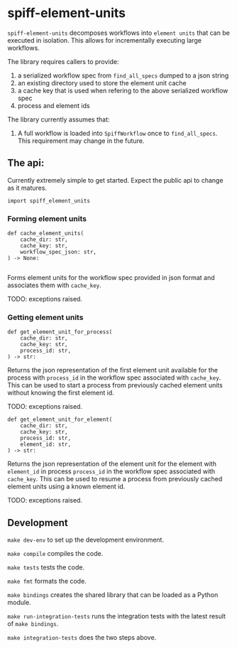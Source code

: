 # spiff-element-units

`spiff-element-units` decomposes workflows into `element units` that can be executed in isolation. This allows for incrementally executing large workflows.

The library requires callers to provide:

1. a serialized workflow spec from `find_all_specs` dumped to a json string
1. an existing directory used to store the element unit cache
1. a cache key that is used when refering to the above serialized workflow spec
1. process and element ids

The library currently assumes that:

1. A full workflow is loaded into `SpiffWorkflow` once to `find_all_specs`. This requirement may change in the future.

## The api:

Currently extremely simple to get started. Expect the public api to change as it matures.

`import spiff_element_units`

### Forming element units

```
def cache_element_units(
    cache_dir: str,
    cache_key: str,
    workflow_spec_json: str,
) -> None:
    
```

Forms element units for the workflow spec provided in json format and associates them with `cache_key`.

TODO: exceptions raised.

### Getting element units

```
def get_element_unit_for_process(
    cache_dir: str,
    cache_key: str,
    process_id: str,
) -> str:
```

Returns the json representation of the first element unit available for the process with `process_id` in the workflow spec associated with `cache_key`. This can be used to start a process from previously cached element units without knowing the first element id.

TODO: exceptions raised.

```
def get_element_unit_for_element(
    cache_dir: str,
    cache_key: str,
    process_id: str,
    element_id: str,
) -> str:
```

Returns the json representation of the element unit for the element with `element_id` in process `process_id` in the workflow spec associated with `cache_key`. This can be used to resume a process from previously cached element units using a known element id.

TODO: exceptions raised.

## Development

`make dev-env` to set up the development environment.

`make compile` compiles the code.

`make tests` tests the code.

`make fmt` formats the code.

`make bindings` creates the shared library that can be loaded as a Python module.

`make run-integration-tests` runs the integration tests with the latest result of `make bindings`.

`make integration-tests` does the two steps above.